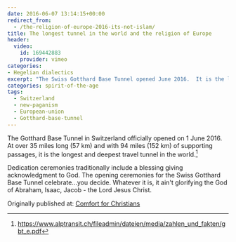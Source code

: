 ```yaml
---
date: 2016-06-07 13:14:15+00:00
redirect_from: 
  - /the-religion-of-europe-2016-its-not-islam/
title: The longest tunnel in the world and the religion of Europe
header:
  video:
    id: 169442883
    provider: vimeo
categories:
- Hegelian dialectics
excerpt: "The Swiss Gotthard Base Tunnel opened June 2016.  It is the longest and deepest travel tunnel in the world. Opening ceremonies celebrate..."
categories: spirit-of-the-age
tags:
  - Switzerland
  - new-paganism
  - European-union
  - Gotthard-base-tunnel
---
```



The Gotthard Base Tunnel in Switzerland officially opened on 1 June 2016.  At over 35 miles long (57 km) and with 94 miles (152 km) of supporting passages, it is the longest and deepest travel tunnel in the world.[^46110181]

[^46110181]: https://www.alptransit.ch/fileadmin/dateien/media/zahlen_und_fakten/gbt_e.pdf

Dedication ceremonies traditionally include a blessing giving acknowledgment to God.  The opening ceremonies for the Swiss Gotthard Base Tunnel celebrate...you decide.  Whatever it is, it ain't glorifying the God of Abraham, Isaac, Jacob - the Lord Jesus Christ.



<div>Originally published at: <a href='http://www.alecsatin.com/'>Comfort for Christians</a></div>
